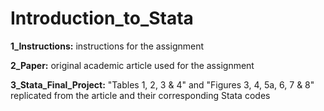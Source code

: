 # Introduction_to_Stata

**1_Instructions:** instructions for the assignment  

**2_Paper:** original academic article used for the assignment  

**3_Stata_Final_Project:** "Tables 1, 2, 3 & 4" and "Figures 3, 4, 5a, 6, 7 & 8" replicated from the article and their corresponding Stata codes
